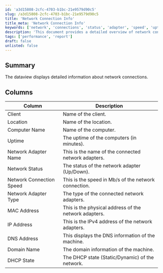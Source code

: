 ```yaml
---
id: 'a3d15808-2cfc-4703-b1bc-21e9579d90c5'
slug: /a3d15808-2cfc-4703-b1bc-21e9579d90c5
title: 'Network Connection Info'
title_meta: 'Network Connection Info'
keywords: ['network', 'connections', 'status', 'adapter', 'speed', 'uptime', 'client', 'location']
description: 'This document provides a detailed overview of network connections, including information about client names, locations, computer names, uptime, network adapter details, connection speeds, and more. It serves as a comprehensive guide for understanding the status and configuration of network connections within a system.'
tags: ['performance', 'report']
draft: false
unlisted: false
---
```


## Summary

The dataview displays detailed information about network connections.

## Columns

| Column                     | Description                                                    |
|----------------------------|----------------------------------------------------------------|
| Client                     | Name of the client.                                           |
| Location                   | Name of the location.                                        |
| Computer Name              | Name of the computer.                                       |
| Uptime                     | The uptime of the computers (in minutes).                   |
| Network Adapter Name       | This is the name of the connected network adapters.          |
| Network Status             | The status of the network adapter (Up/Down).                |
| Network Connection Speed    | This is the speed in Mb/s of the network connection.        |
| Network Adapter Type       | The type of the connected network adapters.                  |
| MAC Address                | This is the physical address of the network adapters.        |
| IP Address                 | This is the IPv4 address of the network adapters.           |
| DNS Address                | This displays the DNS information of the machine.           |
| Domain Name                | The domain information of the machine.                      |
| DHCP State                 | The DHCP state (Static/Dynamic) of the network.            |


